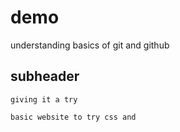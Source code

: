 # demo

understanding basics of git and github

## subheader
    giving it a try

    basic website to try css and